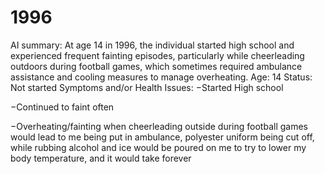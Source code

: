 # 1996

AI summary: At age 14 in 1996, the individual started high school and experienced frequent fainting episodes, particularly while cheerleading outdoors during football games, which sometimes required ambulance assistance and cooling measures to manage overheating.
Age: 14
Status: Not started
Symptoms and/or Health Issues: −Started High school

−Continued to faint often

−Overheating/fainting when cheerleading outside during football games would lead to me being put in ambulance, polyester uniform being cut off, while rubbing alcohol and ice would be poured on me to try to lower my body temperature, and it would take forever